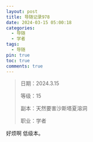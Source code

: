```yaml
---
layout: post
title: 导随记录978
date: 2024-03-15 05:00:18
categories:
  - 导随
  - 学者
tags:
  - 导随
pin: true
toc: true
comments: true
---
```

> 日期：2024.3.15
>
> 等级：15
>
> 副本：天然要害沙斯塔夏溶洞
>
> 职业：学者

好烦啊 低级本。
